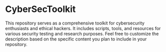 # CyberSecToolkit
This repository serves as a comprehensive toolkit for cybersecurity enthusiasts and ethical hackers. It includes scripts, tools, and resources for various security testing and research purposes. Feel free to customize the description based on the specific content you plan to include in your repository.
